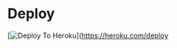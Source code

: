 
# Deploy
[![Deploy To Heroku]( https://www.herokucdn.com/deploy/button.svg)](https://heroku.com/deploy
